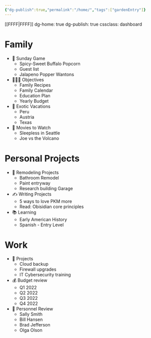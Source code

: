 ```yaml
---
{"dg-publish":true,"permalink":"/home/","tags":["gardenEntry"]}
---
```


[[FFFF\|FFFF]]
dg-home: true
dg-publish: true
cssclass: dashboard
# Family

- 🏈 Sunday Game
    - Spicy-Sweet Buffalo Popcorn
    - Guest list
    - Jalapeno Popper Wantons
- 👨‍👩‍👦 Objectives
    - Family Recipes
    - Family Calendar
    - Education Plan
    - Yearly Budget
- 🌅 Exotic Vacations
    - Peru
    - Austria
    - Texas
- 🎥 Movies to Watch
    - Sleepless in Seattle
    - Joe vs the Volcano
# Personal Projects

- 🏡 Remodeling Projects
    - Bathroom Remodel
    - Paint entryway
    - Research building Garage
- ✍️ Writing Projects
    - 5 ways to love PKM more
    - Read: Obisidian core principles
- 📚 Learning
    - Early American History
    - Spanish - Entry Level
# Work

- 💼 Projects
    - Cloud backup
    - Firewall upgrades
    - IT Cybersecurity training
- 💰 Budget review
    - Q1 2022
    - Q2 2022
    - Q3 2022
    - Q4 2022
- 👥 Personnel Review
    - Sally Smith
    - Bill Hansen
    - Brad Jefferson
    - Olga Olson